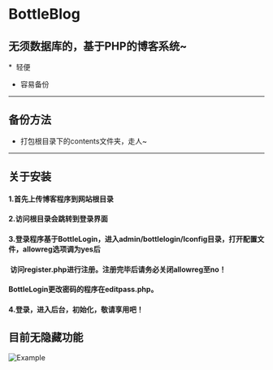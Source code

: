 # BottleBlog
## 无须数据库的，基于PHP的博客系统~
*  轻便
*  容易备份
----------------------------------
## 备份方法
* 打包根目录下的contents文件夹，走人~
----------------------------------
## 关于安装
#### 1.首先上传博客程序到网站根目录
#### 2.访问根目录会跳转到登录界面
#### 3.登录程序基于BottleLogin，进入admin/bottlelogin/lconfig目录，打开配置文件，allowreg选项调为yes后
####   访问register.php进行注册。注册完毕后请务必关闭allowreg至no！
####   BottleLogin更改密码的程序在editpass.php。
#### 4.登录，进入后台，初始化，敬请享用吧！
## 目前无隐藏功能
![Example](http://ww2.sinaimg.cn/mw1024/a15b4afegy1fpp4dx06awj21hc0mnmxq)
